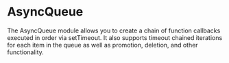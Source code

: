 AsyncQueue
==========

The AsyncQueue module allows you to create a chain of function callbacks
executed in order via setTimeout.  It also supports timeout chained iterations
for each item in the queue as well as promotion, deletion, and other
functionality.
